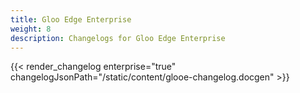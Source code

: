 ```yaml
---
title: Gloo Edge Enterprise
weight: 8
description: Changelogs for Gloo Edge Enterprise
---
```


{{< render_changelog enterprise="true" changelogJsonPath="/static/content/glooe-changelog.docgen" >}}
